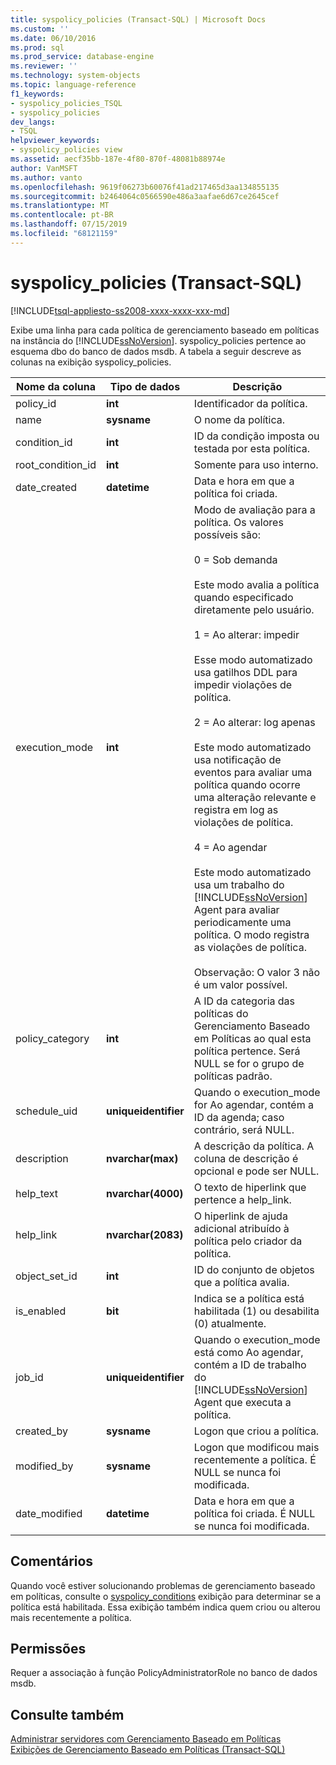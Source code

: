 ```yaml
---
title: syspolicy_policies (Transact-SQL) | Microsoft Docs
ms.custom: ''
ms.date: 06/10/2016
ms.prod: sql
ms.prod_service: database-engine
ms.reviewer: ''
ms.technology: system-objects
ms.topic: language-reference
f1_keywords:
- syspolicy_policies_TSQL
- syspolicy_policies
dev_langs:
- TSQL
helpviewer_keywords:
- syspolicy_policies view
ms.assetid: aecf35bb-187e-4f80-870f-48081b88974e
author: VanMSFT
ms.author: vanto
ms.openlocfilehash: 9619f06273b60076f41ad217465d3aa134855135
ms.sourcegitcommit: b2464064c0566590e486a3aafae6d67ce2645cef
ms.translationtype: MT
ms.contentlocale: pt-BR
ms.lasthandoff: 07/15/2019
ms.locfileid: "68121159"
---
```

# <a name="syspolicypolicies-transact-sql"></a>syspolicy_policies (Transact-SQL)
[!INCLUDE[tsql-appliesto-ss2008-xxxx-xxxx-xxx-md](../../includes/tsql-appliesto-ss2008-xxxx-xxxx-xxx-md.md)]

  Exibe uma linha para cada política de gerenciamento baseado em políticas na instância do [!INCLUDE[ssNoVersion](../../includes/ssnoversion-md.md)]. syspolicy_policies pertence ao esquema dbo do banco de dados msdb. A tabela a seguir descreve as colunas na exibição syspolicy_policies.  
  
|Nome da coluna|Tipo de dados|Descrição|  
|-----------------|---------------|-----------------|  
|policy_id|**int**|Identificador da política.|  
|name|**sysname**|O nome da política.|  
|condition_id|**int**|ID da condição imposta ou testada por esta política.|  
|root_condition_id|**int**|Somente para uso interno.|  
|date_created|**datetime**|Data e hora em que a política foi criada.|  
|execution_mode|**int**|Modo de avaliação para a política. Os valores possíveis são:<br /><br /> 0 = Sob demanda<br /><br /> Este modo avalia a política quando especificado diretamente pelo usuário.<br /><br /> 1 = Ao alterar: impedir<br /><br /> Esse modo automatizado usa gatilhos DDL para impedir violações de política.<br /><br /> 2 = Ao alterar: log apenas<br /><br /> Este modo automatizado usa notificação de eventos para avaliar uma política quando ocorre uma alteração relevante e registra em log as violações de política.<br /><br /> 4 = Ao agendar<br /><br /> Este modo automatizado usa um trabalho do [!INCLUDE[ssNoVersion](../../includes/ssnoversion-md.md)] Agent para avaliar periodicamente uma política. O modo registra as violações de política.<br /><br /> Observação: O valor 3 não é um valor possível.|  
|policy_category|**int**|A ID da categoria das políticas do Gerenciamento Baseado em Políticas ao qual esta política pertence. Será NULL se for o grupo de políticas padrão.|  
|schedule_uid|**uniqueidentifier**|Quando o execution_mode for Ao agendar, contém a ID da agenda; caso contrário, será NULL.|  
|description|**nvarchar(max)**|A descrição da política. A coluna de descrição é opcional e pode ser NULL.|  
|help_text|**nvarchar(4000)**|O texto de hiperlink que pertence a help_link.|  
|help_link|**nvarchar(2083)**|O hiperlink de ajuda adicional atribuído à política pelo criador da política.|  
|object_set_id|**int**|ID do conjunto de objetos que a política avalia.|  
|is_enabled|**bit**|Indica se a política está habilitada (1) ou desabilita (0) atualmente.|  
|job_id|**uniqueidentifier**|Quando o execution_mode está como Ao agendar, contém a ID de trabalho do [!INCLUDE[ssNoVersion](../../includes/ssnoversion-md.md)] Agent que executa a política.|  
|created_by|**sysname**|Logon que criou a política.|  
|modified_by|**sysname**|Logon que modificou mais recentemente a política. É NULL se nunca foi modificada.|  
|date_modified|**datetime**|Data e hora em que a política foi criada. É NULL se nunca foi modificada.|  
  
## <a name="remarks"></a>Comentários  
 Quando você estiver solucionando problemas de gerenciamento baseado em políticas, consulte o [syspolicy_conditions](../../relational-databases/system-catalog-views/syspolicy-conditions-transact-sql.md) exibição para determinar se a política está habilitada. Essa exibição também indica quem criou ou alterou mais recentemente a política.  
  
## <a name="permissions"></a>Permissões  
 Requer a associação à função PolicyAdministratorRole no banco de dados msdb.  
  
## <a name="see-also"></a>Consulte também  
 [Administrar servidores com Gerenciamento Baseado em Políticas](../../relational-databases/policy-based-management/administer-servers-by-using-policy-based-management.md)   
 [Exibições de Gerenciamento Baseado em Políticas &#40;Transact-SQL&#41;](../../relational-databases/system-catalog-views/policy-based-management-views-transact-sql.md)  
  
  
